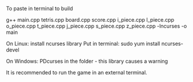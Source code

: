 To paste in terminal to build

g++ main.cpp tetris.cpp board.cpp score.cpp i_piece.cpp l_piece.cpp o_piece.cpp t_piece.cpp j_piece.cpp s_piece.cpp z_piece.cpp -lncurses -o main


On Linux:
install ncurses library
Put in terminal: sudo yum install ncurses-devel

On Windows:
PDcurses in the folder - this library causes a warning

It is recommended to run the game in an external terminal.